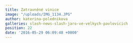 ```yaml
---
title: Zatravněné vinice
image: "/uploads/IMG_1134.JPG"
author: katerina-polednikova
galleries: slash-news-slash-jaro-ve-velkych-pavlovicich
position: 22
date: '2016-05-29 06:09:48 +0000'
---
```

